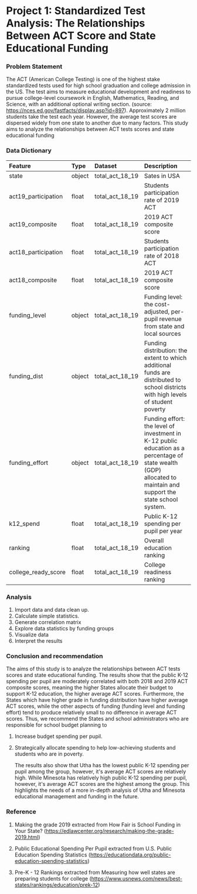 # Project 1: Standardized Test Analysis: The Relationships Between ACT Score and State Educational Funding

### Problem Statement

The ACT (American College Testing) is one of the highest stake standardized tests used for high school graduation and college admission in the US. The test aims to measure educational development and readiness to pursue college-level coursework in English, Mathematics, Reading, and Science, with an additional optional writing section. (source: https://nces.ed.gov/fastfacts/display.asp?id=897). Approximately 2 million students take the test each year. However, the average test scores are dispersed widely from one state to another due to many factors. This study aims to analyze the relationships between ACT tests scores and state educational funding


### Data Dictionary

|Feature|Type|Dataset|Description|
|:--------|:------|:---------|:-------------|
|state|object|total_act_18_19|Sates in USA| 
|act19_participation|float|total_act_18_19| Students participation rate of 2019 ACT| 
|act19_composite|float|total_act_18_19|2019 ACT composite score| 
|act18_participation|float|total_act_18_19| Students participation rate of 2018 ACT| 
|act18_composite|float|total_act_18_19|2019 ACT composite score| 
|funding_level|object|total_act_18_19|Funding level: the cost-adjusted, per-pupil revenue from state and local sources | 
|funding_dist |object|total_act_18_19|Funding distribution: the extent to which additional funds are distributed to school districts with high levels of student poverty| 
|funding_effort|object|total_act_18_19| Funding effort: the level of investment in K-12 public education as a percentage of state wealth (GDP) allocated to maintain and support the state school system.| 
|k12_spend |float|total_act_18_19| Public K-12 spending per pupil per year| 
|ranking |float|total_act_18_19| Overall education ranking| 
|college_ready_score|float|total_act_18_19|College readiness ranking| 


### Analysis

1. Import data and data clean up.
2. Calculate simple statistics.
3. Generate correlation matrix
4. Explore data statistics by funding groups
5. Visualize data 
6. Interpret the results


### Conclusion and recommendation

   The aims of this study is to analyze the relationships between ACT tests scores and state educational funding. The results show that the public K-12 spending per pupil are moderately correlated with both 2018 and 2019 ACT composite scores, meaning the higher States allocate their budget to support K-12 education, the higher average ACT scores. Furthermore, the States which have higher grade in funding distribution have higher average ACT scores, while the other aspects of funding (funding level and funding effort) tend to produce relatively small to no difference in average ACT scores.
     Thus, we recommend the States and school administrators who are responsible for school budget planning to 
1.	Increase budget spending per pupil. 
2.	Strategically allocate spending to help low-achieving students and students who are in poverty.

      The results also show that Utha has the lowest public K-12 spending per pupil among the group, however, it's average ACT scores are relatively high. While Minesota has relatively high public K-12 spending per pupil, however, it's average ACT scores are the highest among the group. This highlights the needs of a more in-depth analysis of Utha and Minesota educational management and funding in the future. 


### Reference 

1. Making the grade 2019 extracted from How Fair is School Funding in Your State? (https://edlawcenter.org/research/making-the-grade-2019.html)

2. Public Educational Spending Per Pupil extracted from U.S. Public Education Spending Statistics (https://educationdata.org/public-education-spending-statistics)

3. Pre-K - 12 Rankings extracted from Measuring how well states are preparing students for college (https://www.usnews.com/news/best-states/rankings/education/prek-12)
